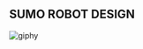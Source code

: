 ## SUMO ROBOT DESIGN

![giphy](https://user-images.githubusercontent.com/41343686/141133984-232101b8-ac08-40b0-a67c-358c6f284bfe.gif)
